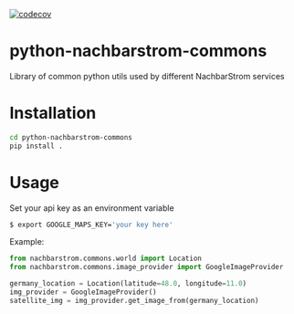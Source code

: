 [![codecov](https://codecov.io/gh/NachbarStrom/public-python-nachbarstrom-commons/branch/master/graph/badge.svg)](https://codecov.io/gh/NachbarStrom/public-python-nachbarstrom-commons)

# python-nachbarstrom-commons
Library of common python utils used by different NachbarStrom services

# Installation
````bash
cd python-nachbarstrom-commons
pip install .
````
# Usage
Set your api key as an environment variable
````bash
$ export GOOGLE_MAPS_KEY='your key here'
````
Example:
````python
from nachbarstrom.commons.world import Location
from nachbarstrom.commons.image_provider import GoogleImageProvider

germany_location = Location(latitude=48.0, longitude=11.0)
img_provider = GoogleImageProvider()
satellite_img = img_provider.get_image_from(germany_location)
````
